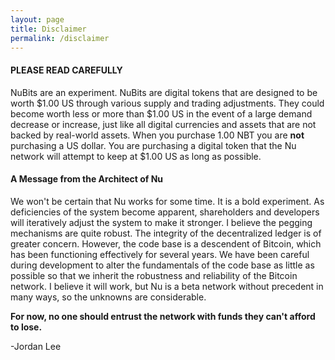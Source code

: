 ```yaml
---
layout: page
title: Disclaimer
permalink: /disclaimer
---
```


#### PLEASE READ CAREFULLY

NuBits are an experiment. NuBits are digital tokens that are designed to be worth $1.00 US through various supply and trading adjustments. They could become worth less or more than $1.00 US in the event of a large demand decrease or increase, just like all digital currencies and assets that are not backed by real-world assets. When you purchase 1.00 NBT you are **not** purchasing a US dollar. You are purchasing a digital token that the Nu network will attempt to keep at $1.00 US as long as possible.

#### A Message from the Architect of Nu

We won't be certain that Nu works for some time. It is a bold experiment. As deficiencies of the system become apparent, shareholders and developers will iteratively adjust the system to make it stronger. I believe the pegging mechanisms are quite robust. The integrity of the decentralized ledger is of greater concern. However, the code base is a descendent of Bitcoin, which has been functioning effectively for several years. We have been careful during development to alter the fundamentals of the code base as little as possible so that we inherit the robustness and reliability of the Bitcoin network. I believe it will work, but Nu is a beta network without precedent in many ways, so the unknowns are considerable.

**For now, no one should entrust the network with funds they can't afford to lose.**

-Jordan Lee

